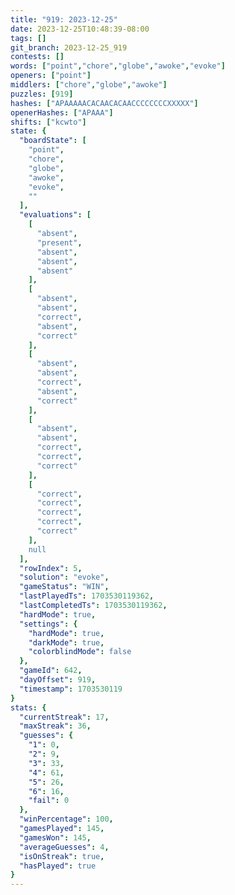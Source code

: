 ```yaml
---
title: "919: 2023-12-25"
date: 2023-12-25T10:48:39-08:00
tags: []
git_branch: 2023-12-25_919
contests: []
words: ["point","chore","globe","awoke","evoke"]
openers: ["point"]
middlers: ["chore","globe","awoke"]
puzzles: [919]
hashes: ["APAAAAACACAACACAACCCCCCCCXXXXX"]
openerHashes: ["APAAA"]
shifts: ["kcwto"]
state: {
  "boardState": [
    "point",
    "chore",
    "globe",
    "awoke",
    "evoke",
    ""
  ],
  "evaluations": [
    [
      "absent",
      "present",
      "absent",
      "absent",
      "absent"
    ],
    [
      "absent",
      "absent",
      "correct",
      "absent",
      "correct"
    ],
    [
      "absent",
      "absent",
      "correct",
      "absent",
      "correct"
    ],
    [
      "absent",
      "absent",
      "correct",
      "correct",
      "correct"
    ],
    [
      "correct",
      "correct",
      "correct",
      "correct",
      "correct"
    ],
    null
  ],
  "rowIndex": 5,
  "solution": "evoke",
  "gameStatus": "WIN",
  "lastPlayedTs": 1703530119362,
  "lastCompletedTs": 1703530119362,
  "hardMode": true,
  "settings": {
    "hardMode": true,
    "darkMode": true,
    "colorblindMode": false
  },
  "gameId": 642,
  "dayOffset": 919,
  "timestamp": 1703530119
}
stats: {
  "currentStreak": 17,
  "maxStreak": 36,
  "guesses": {
    "1": 0,
    "2": 9,
    "3": 33,
    "4": 61,
    "5": 26,
    "6": 16,
    "fail": 0
  },
  "winPercentage": 100,
  "gamesPlayed": 145,
  "gamesWon": 145,
  "averageGuesses": 4,
  "isOnStreak": true,
  "hasPlayed": true
}
---
```

<!-- more -->
